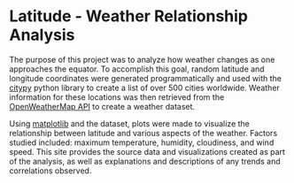 # Latitude - Weather Relationship Analysis

The purpose of this project was to analyze how weather changes as one approaches the equator. To accomplish this goal, random latitude and longitude coordinates were generated programmatically and used with the [citypy](https://pypi.org/project/citipy/) python library to create a list of over 500 cities worldwide. Weather information for these locations was then retrieved from the [OpenWeatherMap API](https://openweathermap.org/) to create a weather dataset.

Using [matplotlib](https://pypi.org/project/matplotlib/) and the dataset, plots were made to visualize the relationship between latitude and various aspects of the weather. Factors studied included: maximum temperature, humidity, cloudiness, and wind speed. This site provides the source data and visualizations created as part of the analysis, as well as explanations and descriptions of any trends and correlations observed.
